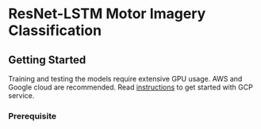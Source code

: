 # ResNet-LSTM Motor Imagery Classification

## Getting Started
Training and testing the models require extensive GPU usage. AWS and Google cloud are recommended. Read [instructions](gcloud/README.md) to get started with GCP service.

### Prerequisite




